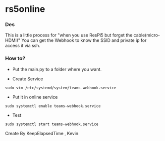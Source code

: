 # rs5online

### Des
This is a little process for "when you use ResPi5 but forget the cable(micro-HDMI)"
You can get the Webhook to know the SSID and private ip for access it via ssh.

### How to?
- Put the main.py to a folder where you want.

- Create Service

```
sudo vim /etc/systemd/system/teams-webhook.service
```

- Put it in online service

```
sudo systemctl enable teams-webhook.service
```

- Test

```
sudo systemctl start teams-webhook.service
```


Create By KeepElapsedTime , Kevin